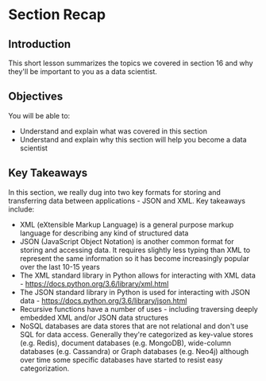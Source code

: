 
# Section Recap

## Introduction

This short lesson summarizes the topics we covered in section 16 and why they'll be important to you as a data scientist.

## Objectives
You will be able to:
* Understand and explain what was covered in this section
* Understand and explain why this section will help you become a data scientist

## Key Takeaways

In this section, we really dug into two key formats for storing and transferring data between applications - JSON and XML. Key takeaways include:
* XML (eXtensible Markup Language) is a general purpose markup language for describing any kind of structured data
* JSON (JavaScript Object Notation) is another common format for storing and accessing data. It requires slightly less typing than XML to represent the same information so it has become increasingly popular over the last 10-15 years
* The XML standard library in Python allows for interacting with XML data - https://docs.python.org/3.6/library/xml.html
* The JSON standard library in Python is used for interacting with JSON data - https://docs.python.org/3.6/library/json.html
* Recursive functions have a number of uses - including traversing deeply embedded XML and/or JSON data structures
* NoSQL databases are data stores that are not relational and don't use SQL for data access. Generally they're categorized as key-value stores (e.g. Redis), document databases (e.g. MongoDB), wide-column databases (e.g. Cassandra) or Graph databases (e.g. Neo4j) although over time some specific databases have started to resist easy categorization.


